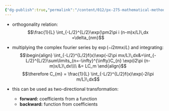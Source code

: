 ```yaml
---
{"dg-publish":true,"permalink":"/content/012/px-275-mathematical-methods/term-2/h-fourier-series-and-transforms/px-275-h2-calculating-coefficients/","noteIcon":"1","created":"2025-01-29T13:40:23.624+00:00","updated":"2025-04-11T11:14:39.242+01:00"}
---
```


- orthogonality relation:
$$\frac{1}{L} \int_{-L/2}^{L/2}\exp(\pm2\pi i (n-m)x/L)\,dx =\delta_{nm}$$
- multiplying the complex fourier series by $\exp(-i2\pi mx/L)$ and integrating:
$$\begin{align}
\int_{-L/2}^{L/2}f(x)\exp(-i2\pi mx/L)\,dx&=\int_{-L/2}^{L/2}\sum\limits_{n=-\infty}^{\infty}C_{n} \exp(i2\pi (n-m)x/L)\,dx\\\\
&= LC_m
\end{align}$$
$$\therefore C_{m} = \frac{1}{L} \int_{-L/2}^{L/2}f(x)\exp(-2i\pi m/L)\,dx$$

- this can be used as two-directional transformation:
	- **forward:** coefficients from a function
	- **backward:** function from coefficients
